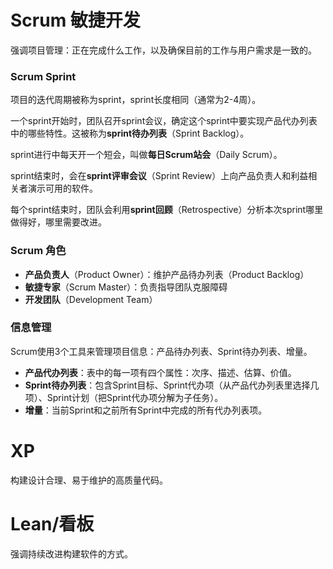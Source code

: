 # Scrum 敏捷开发
强调项目管理：正在完成什么工作，以及确保目前的工作与用户需求是一致的。

### Scrum Sprint
项目的迭代周期被称为sprint，sprint长度相同（通常为2-4周）。

一个sprint开始时，团队召开sprint会议，确定这个sprint中要实现产品代办列表中的哪些特性。这被称为**sprint待办列表**（Sprint Backlog）。

sprint进行中每天开一个短会，叫做**每日Scrum站会**（Daily Scrum）。

sprint结束时，会在**sprint评审会议**（Sprint Review）上向产品负责人和利益相关者演示可用的软件。

每个sprint结束时，团队会利用**sprint回顾**（Retrospective）分析本次sprint哪里做得好，哪里需要改进。

### Scrum 角色
* **产品负责人**（Product Owner）：维护产品待办列表（Product Backlog）
* **敏捷专家**（Scrum Master）：负责指导团队克服障碍
* **开发团队**（Development Team）

### 信息管理
Scrum使用3个工具来管理项目信息：产品待办列表、Sprint待办列表、增量。
* **产品代办列表**：表中的每一项有四个属性：次序、描述、估算、价值。
* **Sprint待办列表**：包含Sprint目标、Sprint代办项（从产品代办列表里选择几项）、Sprint计划（把Sprint代办项分解为子任务）。
* **增量**：当前Sprint和之前所有Sprint中完成的所有代办列表项。

# XP
构建设计合理、易于维护的高质量代码。
# Lean/看板
强调持续改进构建软件的方式。

